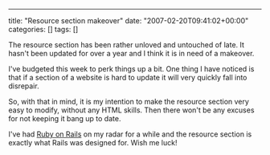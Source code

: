 ---
title: "Resource section makeover"
date: "2007-02-20T09:41:02+00:00"
categories: []
tags: []

The resource section has been rather unloved and untouched of late. It hasn't been updated for over a year and I think it is in need of a makeover.

I've budgeted this week to perk things up a bit. One thing I have noticed is that if a section of a website is hard to update it will very quickly fall into disrepair.

So, with that in mind, it is my intention to make the resource section very easy to modify, without any HTML skills. Then there won't be any excuses for not keeping it bang up to date.

I've had <a href="http://www.rubyonrails.org/">Ruby on Rails</a> on my radar for a while and the resource section is exactly what Rails was designed for. Wish me luck!
